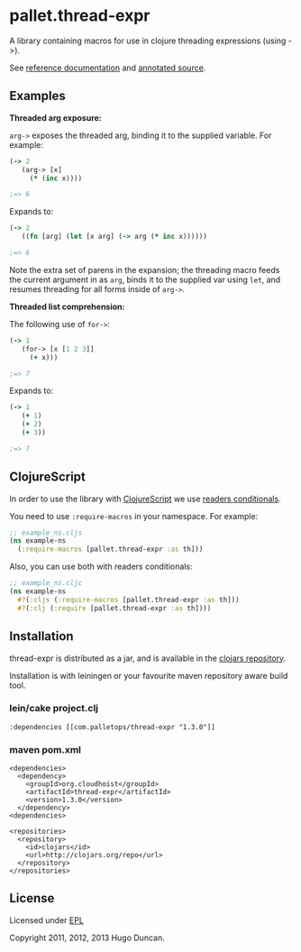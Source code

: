 # pallet.thread-expr

A library containing macros for use in clojure threading expressions (using ->).

See
[reference documentation](http://pallet.github.com/thread-expr/autodoc/index.html)
and
[annotated source](http://pallet.github.com/thread-expr/marginalia/uberdoc.html).

## Examples

**Threaded arg exposure:**

`arg->` exposes the threaded arg, binding it to the supplied variable. For
example:

```clojure
(-> 2
   (arg-> [x]
     (* (inc x))))

;=> 6
```

Expands to:

```clojure
(-> 2 
   ((fn [arg] (let [x arg] (-> arg (* inc x))))))

;=> 6
```

Note the extra set of parens in the expansion; the threading macro feeds the
current argument in as `arg`, binds it to the supplied var using `let`, and
resumes threading for all forms inside of `arg->`.

**Threaded list comprehension:**

The following use of `for->`:

```clojure
(-> 1
   (for-> [x [1 2 3]]
     (+ x)))

;=> 7
```

Expands to:

```clojure
(-> 1
   (+ 1)
   (+ 2)
   (+ 3))

;=> 7
```

## ClojureScript

In order to use the library with [ClojureScript](https://github.com/clojure/clojurescript) we use [readers conditionals](http://clojure.org/guides/reader_conditionals).

You need to use `:require-macros` in your namespace. For example:
```clojure
;; example_ns.cljs
(ns example-ns
  (:require-macros [pallet.thread-expr :as th]))
```

Also, you can use both with readers conditionals:

```clojure
;; example_ns.cljc
(ns example-ns
  #?(:cljs (:require-macros [pallet.thread-expr :as th]))
  #?(:clj (:require [pallet.thread-expr :as th])))
```

## Installation

thread-expr is distributed as a jar, and is available in the
[clojars repository](http://clojars.org/com.palletops/thread-expr).

Installation is with leiningen or your favourite maven repository aware build
tool.

### lein/cake project.clj

    :dependencies [[com.palletops/thread-expr "1.3.0"]]

### maven pom.xml

    <dependencies>
      <dependency>
        <groupId>org.cloudhoist</groupId>
        <artifactId>thread-expr</artifactId>
        <version>1.3.0</version>
      </dependency>
    <dependencies>

    <repositories>
      <repository>
        <id>clojars</id>
        <url>http://clojars.org/repo</url>
      </repository>
    </repositories>

## License

Licensed under [EPL](http://www.eclipse.org/legal/epl-v10.html)

Copyright 2011, 2012, 2013 Hugo Duncan.
